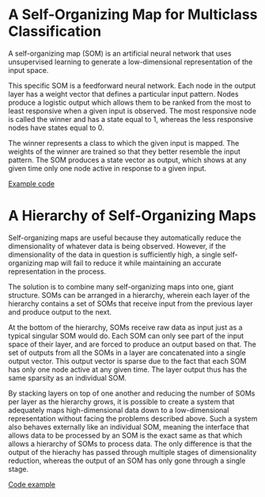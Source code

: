 # A Self-Organizing Map for Multiclass Classification

A self-organizing map (SOM) is an artificial neural network that uses unsupervised learning to generate a low-dimensional representation of the input space. 

This specific SOM is a feedforward neural network. Each node in the output layer has a weight vector that defines a particular input pattern. Nodes produce a logistic output which allows them to be ranked from the most to least responsive when a given input is observed. The most responsive node is called the winner and has a state equal to 1, whereas the less responsive nodes have states equal to 0. 

The winner represents a class to which the given input is mapped. The weights of the winner are trained so that they better resemble the input pattern. The SOM produces a state vector as output, which shows at any given time only one node active in response to a given input.

[Example code](https://github.com/CarsonScott/self-organizing-map/blob/master/examples/self_organizing_map.py)

# A Hierarchy of Self-Organizing Maps

Self-organizing maps are useful because they automatically reduce the dimensionality of whatever data is being observed. However, if the dimensionality of the data in question is sufficiently high, a single self-organizing map will fail to reduce it while maintaining an accurate representation in the process.

The solution is to combine many self-organizing maps into one, giant structure. SOMs can be arranged in a hierarchy, wherein each layer of the hierarchy contains a set of SOMs that receive input from the previous layer and produce output to the next. 

At the bottom of the hierarchy, SOMs receive raw data as input just as a typical singular SOM would do. Each SOM can only see part of the input space of their layer, and are forced to produce an output based on that. The set of outputs from all the SOMs in a layer are concatenated into a single output vector. This output vector is sparse due to the fact that each SOM has only one node active at any given time. The layer output thus has the same sparsity as an individual SOM. 

By stacking layers on top of one another and reducing the number of SOMs per layer as the hierarchy grows, it is possible to create a system that adequately maps high-dimensional data down to a low-dimensional representation without facing the problems described above. Such a system also behaves externally like an individual SOM, meaning the interface that allows data to be processed by an SOM is the exact same as that which allows a hierarchy of SOMs to process data. The only difference is that the output of the hierachy has passed through multiple stages of dimensionality reduction, whereas the output of an SOM has only gone through a single stage.

[Code example](https://github.com/CarsonScott/self-organizing-map/blob/master/examples/self_organizing_memory.py)
